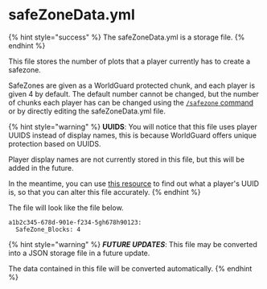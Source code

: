 # safeZoneData.yml

{% hint style="success" %}
The safeZoneData.yml is a storage file.
{% endhint %}

This file stores the number of plots that a player currently has to create a safezone.

SafeZones are given as a WorldGuard protected chunk, and each player is given 4 by default. The default number cannot be changed, but the number of chunks each player has can be changed using the [`/safezone` command](../commands/safezone/) or by directly editing the safeZoneData.yml file.

{% hint style="warning" %}
**UUIDS**: You will notice that this file uses player UUIDS instead of display names, this is because WorldGuard offers unique protection based on UUIDS.

Player display names are not currently stored in this file, but this will be added in the future.

In the meantime, you can use [this resource](https://mcuuid.net/) to find out what a player's UUID is, so that you can alter this file accurately.
{% endhint %}

The file will look like the file below.

```
a1b2c345-678d-901e-f234-5gh678h90123:
  SafeZone_Blocks: 4
```

{% hint style="warning" %}
_**FUTURE UPDATES**_: This file may be converted into a JSON storage file in a future update.&#x20;

The data contained in this file will be converted automatically.
{% endhint %}
